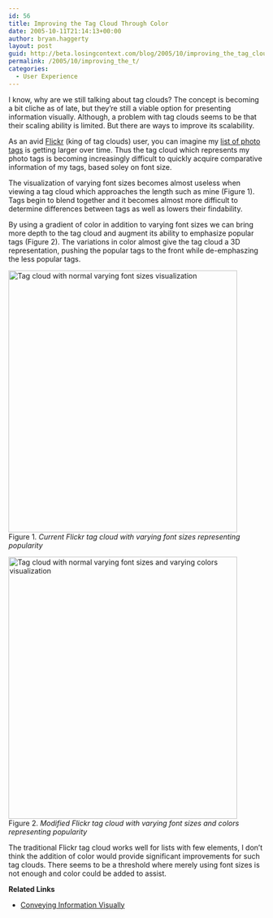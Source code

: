 ```yaml
---
id: 56
title: Improving the Tag Cloud Through Color
date: 2005-10-11T21:14:13+00:00
author: bryan.haggerty
layout: post
guid: http://beta.losingcontext.com/blog/2005/10/improving_the_tag_cloud_through_color.php
permalink: /2005/10/improving_the_t/
categories:
  - User Experience
---
```

I know, why are we still talking about tag clouds? The concept is becoming a bit cliche as of late, but they&#8217;re still a viable option for presenting information visually. Although, a problem with tag clouds seems to be that their scaling ability is limited. But there are ways to improve its scalability.

As an avid [Flickr](http://www.flickr.com) (king of tag clouds) user, you can imagine my [list of photo tags](http://www.flickr.com/photos/bhaggs/tags/) is getting larger over time. Thus the tag cloud which represents my photo tags is becoming increasingly difficult to quickly acquire comparative information of my tags, based soley on font size.

The visualization of varying font sizes becomes almost useless when viewing a tag cloud which approaches the length such as mine (Figure 1). Tags begin to blend together and it becomes almost more difficult to determine differences between tags as well as lowers their findability.

By using a gradient of color in addition to varying font sizes we can bring more depth to the tag cloud and augment its ability to emphasize popular tags (Figure 2). The variations in color almost give the tag cloud a 3D representation, pushing the popular tags to the front while de-emphaszing the less popular tags.

<p class="figure-centered">
  <img src="/blog/images/flickr-tags-normal.gif" alt="Tag cloud with normal varying font sizes visualization" height="516" width="450" /><br /> Figure 1. <em>Current Flickr tag cloud with varying font sizes representing popularity</em>
</p>

<p class="figure-centered">
  <img src="/blog/images/flickr-tags-gradient.gif" alt="Tag cloud with normal varying font sizes and varying colors visualization" height="516" width="450" /><br /> Figure 2. <em>Modified Flickr tag cloud with varying font sizes and colors representing popularity</em>
</p>

The traditional Flickr tag cloud works well for lists with few elements, I don&#8217;t think the addition of color would provide significant improvements for such tag clouds. There seems to be a threshold where merely using font sizes is not enough and color could be added to assist.

<div class="related-links">
  <p>
    <strong>Related Links</strong>
  </p>
  
  <ul>
    <li>
      <a href="http://www.losingcontext.com/blog/2005/03/conveying_infor.php">Conveying Information Visually</a>
    </li>
  </ul>
</div>